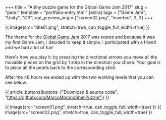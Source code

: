 +++
title = "A tiny puzzle game for the Global Game Jam 2017"
slug = "pearl"
template = "portfolio-entry.html"
[extra]
tags = ["Game Jam", "Unity", "C#"]
opt_preview_img = ["screen02.png", "inverted", 3, 3]
+++

{{ image(src="title01.png", stretch=true, can_toggle_full_width=true) }}

The theme for the [Global Game Jam](https://globalgamejam.org/) 2017 was *waves* and because it was my first Game Jam, I decided to keep it simple. I participated with a friend and we had a lot of fun!

Here's how you play it: by pressing the directional arrows you move all the movable pieces on the grid by 1 step in the direction you chose. Your goal is to place all the pearls back to the corresponding shell.

After the 48 hours we ended up with the two working levels that you can see below.

{{ article_buttons(buttons=["Download & source code", "https://github.com/MarcoMoroni/ShellPuzzle"]) }}

{{ image(src="screen01.png", stretch=true, can_toggle_full_width=true) }}
{{ image(src="screen02.png", stretch=true, can_toggle_full_width=true) }}

